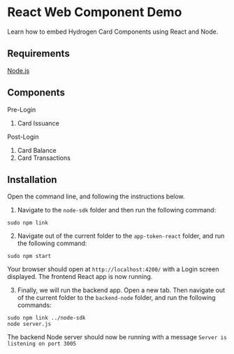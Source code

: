 # React Web Component Demo

Learn how to embed Hydrogen Card Components using React and Node.

## Requirements
[Node.js](https://nodejs.org/)

## Components

Pre-Login
1. Card Issuance

Post-Login
1. Card Balance
2. Card Transactions

## Installation

Open the command line, and following the instructions below.

1. Navigate to the `node-sdk` folder and then run the following command:

```shell
sudo npm link
```

2. Navigate out of the current folder to the `app-token-react` folder, and run the following command:

```shell
sudo npm start
```

Your browser should open at `http://localhost:4200/` with a Login screen displayed. The frontend React app is now running.

3. Finally, we will run the backend app. Open a new tab. Then navigate out of the current folder to the `backend-node` folder, and run the following commands:

```shell
sudo npm link ../node-sdk
node server.js
```

The backend Node server should now be running with a message `Server is listening on port 3005`
